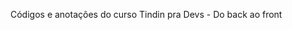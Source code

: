 Códigos e anotações do curso Tindin pra Devs - Do back ao front

<p hidden>
Toda vez que tiver práticas, enviar convite de colaborador no  repositório para:
guilherme.prado@tindin.com.br
fabio@tindin.com.br
</p>